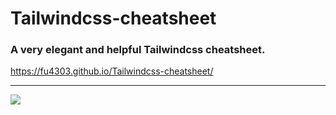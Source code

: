 # Tailwindcss-cheatsheet

### A very elegant and helpful Tailwindcss cheatsheet.

https://fu4303.github.io/Tailwindcss-cheatsheet/

---

![](Tailwind-cheatsheet.png)
